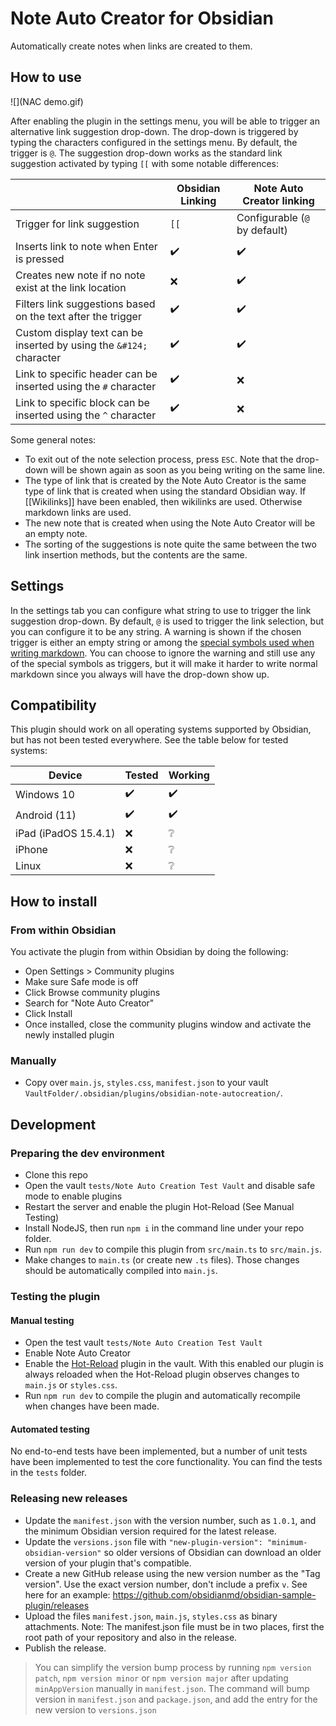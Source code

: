 # Note Auto Creator for Obsidian

Automatically create notes when links are created to them.

## How to use
![](NAC demo.gif)

After enabling the plugin in the settings menu, you will be able to trigger an alternative link suggestion drop-down. 
The drop-down is triggered by typing the characters configured in the settings menu. By default, the trigger is `@`.
The suggestion drop-down works as the standard link suggestion activated by typing `[[` with some notable differences:

|                                                                     | Obsidian Linking   | Note Auto Creator linking     |
|---------------------------------------------------------------------|--------------------|-------------------------------|
| Trigger for link suggestion                                         | `[[`               | Configurable (`@` by default) |
| Inserts link to note when Enter is pressed                          | :heavy_check_mark: | :heavy_check_mark:            |     
| Creates new note if no note exist at the link location              | :x:                | :heavy_check_mark:            |     
| Filters link suggestions based on the text after the trigger        | :heavy_check_mark: | :heavy_check_mark:            |     
| Custom display text can be inserted by using the `&#124;` character | :heavy_check_mark: | :heavy_check_mark:            |     
| Link to specific header can be inserted using the `#` character     | :heavy_check_mark: | :x:                           |
| Link to specific block can be inserted using the `^` character      | :heavy_check_mark: | :x:                           |

Some general notes:
- To exit out of the note selection process, press `ESC`. Note that the drop-down will be shown again as soon as you being writing on the same line.
- The type of link that is created by the Note Auto Creator is the same type of link that is created when using the standard Obsidian way. If [[Wikilinks]] have been enabled, then wikilinks are used. Otherwise markdown links are used. 
- The new note that is created when using the Note Auto Creator will be an empty note.
- The sorting of the suggestions is note quite the same between the two link insertion methods, but the contents are the same.

## Settings
In the settings tab you can configure what string to use to trigger the link suggestion drop-down.
By default, `@` is used to trigger the link selection, but you can configure it to be any string.
A warning is shown if the chosen trigger is either an empty string or among the [special symbols used when writing markdown](https://www.markdownguide.org/basic-syntax/#characters-you-can-escape).
You can choose to ignore the warning and still use any of the special symbols as triggers, but it will make it harder to write normal markdown since you always will have the drop-down show up.

## Compatibility
This plugin should work on all operating systems supported by Obsidian, but has not been tested everywhere. See the table below for tested systems:

| Device               | Tested 			         | Working            |
|----------------------|--------------------|--------------------|
| Windows 10           | :heavy_check_mark: | :heavy_check_mark: |
| Android (11)         | :heavy_check_mark: | :heavy_check_mark: |
| iPad (iPadOS 15.4.1) | :x:                | :grey_question:    |
| iPhone 			           | :x:                | :grey_question:    |
| Linux                | :x:                | :grey_question:    |


## How to install

### From within Obsidian
You activate the plugin from within Obsidian by doing the following:
- Open Settings > Community plugins
- Make sure Safe mode is off
- Click Browse community plugins
- Search for "Note Auto Creator"
- Click Install
- Once installed, close the community plugins window and activate the newly installed plugin

### Manually
- Copy over `main.js`, `styles.css`, `manifest.json` to your vault `VaultFolder/.obsidian/plugins/obsidian-note-autocreation/`.

## Development

### Preparing the dev environment
- Clone this repo
- Open the vault `tests/Note Auto Creation Test Vault` and disable safe mode to enable plugins
- Restart the server and enable the plugin Hot-Reload (See Manual Testing)
- Install NodeJS, then run `npm i` in the command line under your repo folder.
- Run `npm run dev` to compile this plugin from `src/main.ts` to `src/main.js`.
- Make changes to `main.ts` (or create new `.ts` files). Those changes should be automatically compiled into `main.js`.

### Testing the plugin

#### Manual testing
- Open the test vault `tests/Note Auto Creation Test Vault`
- Enable Note Auto Creator
- Enable the [Hot-Reload](https://github.com/pjeby/hot-reload) plugin in the vault. With this enabled our plugin is always reloaded when the Hot-Reload plugin observes changes to `main.js` or `styles.css`. 
- Run `npm run dev` to compile the plugin and automatically recompile when changes have been made.

#### Automated testing
No end-to-end tests have been implemented, but a number of unit tests have been implemented to test the core functionality. You can find the tests in the `tests` folder.

### Releasing new releases

- Update the `manifest.json` with the version number, such as `1.0.1`, and the minimum Obsidian version required for the latest release.
- Update the `versions.json` file with `"new-plugin-version": "minimum-obsidian-version"` so older versions of Obsidian can download an older version of your plugin that's compatible.
- Create a new GitHub release using the new version number as the "Tag version". Use the exact version number, don't include a prefix `v`. See here for an example: https://github.com/obsidianmd/obsidian-sample-plugin/releases
- Upload the files `manifest.json`, `main.js`, `styles.css` as binary attachments. Note: The manifest.json file must be in two places, first the root path of your repository and also in the release.
- Publish the release.

> You can simplify the version bump process by running `npm version patch`, `npm version minor` or `npm version major` after updating `minAppVersion` manually in `manifest.json`.
> The command will bump version in `manifest.json` and `package.json`, and add the entry for the new version to `versions.json`

